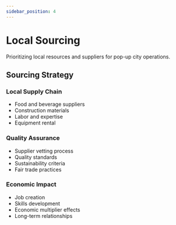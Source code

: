 ```yaml
---
sidebar_position: 4
---
```


# Local Sourcing

Prioritizing local resources and suppliers for pop-up city operations.

## Sourcing Strategy

### Local Supply Chain

- Food and beverage suppliers
- Construction materials
- Labor and expertise
- Equipment rental

### Quality Assurance

- Supplier vetting process
- Quality standards
- Sustainability criteria
- Fair trade practices

### Economic Impact

- Job creation
- Skills development
- Economic multiplier effects
- Long-term relationships
